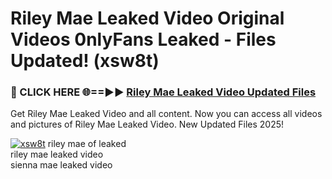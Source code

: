 # Riley Mae Leaked Video Original Videos 0nlyFans Leaked - Files Updated! (xsw8t)

<h3>🔴 CLICK HERE 🌐==►► <a href="https://tinyurl.com/4seja8ks" rel="nofollow">Riley Mae Leaked Video Updated Files</a></h3>

Get Riley Mae Leaked Video and all content. Now you can access all videos and pictures of Riley Mae Leaked Video. New Updated Files 2025!

[![xsw8t](https://i.imgur.com/EWjZXRe.gif)](https://tinyurl.com/4seja8ks)
riley mae of leaked<br>
riley mae leaked video<br>
sienna mae leaked video